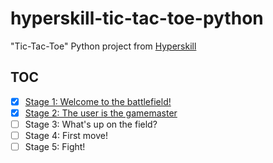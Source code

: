 # hyperskill-tic-tac-toe-python

"Tic-Tac-Toe" Python project from [Hyperskill][1]

## TOC

- [x] [Stage 1: Welcome to the battlefield!](src/stage1/project.py)
- [x] [Stage 2: The user is the gamemaster](src/stage2/project.py)
- [ ] Stage 3: What's up on the field?
- [ ] Stage 4: First move!
- [ ] Stage 5: Fight!

[1]: https://hyperskill.org/
